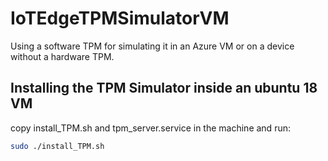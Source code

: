# IoTEdgeTPMSimulatorVM

Using a software TPM for simulating it in an Azure VM or on a device without a hardware TPM.

## Installing the TPM Simulator inside an ubuntu 18 VM

copy install_TPM.sh and tpm_server.service in the machine and run:

```sh
sudo ./install_TPM.sh
```
